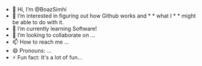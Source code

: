 - 👋 Hi, I’m @BoazSimhi
- 👀 I’m interested in figuring out how Github works and * * what I * * might be able to do with it.
- 🌱 I’m currently learning Software!
- 💞️ I’m looking to collaborate on ...
- 📫 How to reach me ...
- 😄 Pronouns: ...
- ⚡ Fun fact: It's a lot of fun...

<!---
BoazSimhi/BoazSimhi is a ✨ special ✨ repository because its `README.md` (this file) appears on your GitHub profile.
You can click the Preview link to take a look at your changes.
--->
